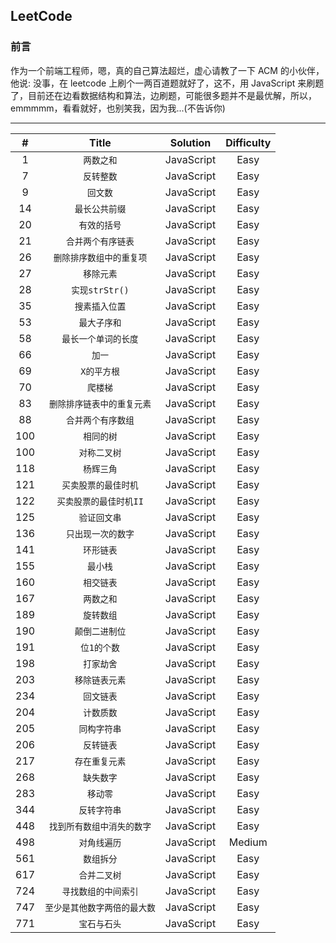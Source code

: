 ## LeetCode

### 前言

作为一个前端工程师，嗯，真的自己算法超烂，虚心请教了一下 ACM 的小伙伴，他说: 没事，在 leetcode 上刷个一两百道题就好了，这不，用 JavaScript 来刷题了，目前还在边看数据结构和算法，边刷题，可能很多题并不是最优解，所以，emmmmm，看看就好，也别笑我，因为我...(不告诉你)

---

|  #  |            Title             |  Solution  | Difficulty |
| :-: | :--------------------------: | :--------: | :--------: |
|  1  |          `两数之和`          | JavaScript |    Easy    |
|  7  |          `反转整数`          | JavaScript |    Easy    |
|  9  |           `回文数`           | JavaScript |    Easy    |
| 14  |        `最长公共前缀`        | JavaScript |    Easy    |
| 20  |         `有效的括号`         | JavaScript |    Easy    |
| 21  |      `合并两个有序链表`      | JavaScript |    Easy    |
| 26  |   `删除排序数组中的重复项`   | JavaScript |    Easy    |
| 27  |          `移除元素`          | JavaScript |    Easy    |
| 28  |        `实现strStr()`        | JavaScript |    Easy    |
| 35  |        `搜素插入位置`        | JavaScript |    Easy    |
| 53  |         `最大子序和`         | JavaScript |    Easy    |
| 58  |     `最长一个单词的长度`     | JavaScript |    Easy    |
| 66  |            `加一`            | JavaScript |    Easy    |
| 69  |         `X的平方根`          | JavaScript |    Easy    |
| 70  |           `爬楼梯`           | JavaScript |    Easy    |
| 83  |  `删除排序链表中的重复元素`  | JavaScript |    Easy    |
| 88  |      `合并两个有序数组`      | JavaScript |    Easy    |
| 100 |          `相同的树`          | JavaScript |    Easy    |
| 100 |         `对称二叉树`         | JavaScript |    Easy    |
| 118 |          `杨辉三角`          | JavaScript |    Easy    |
| 121 |     `买卖股票的最佳时机`     | JavaScript |    Easy    |
| 122 |    `买卖股票的最佳时机II`    | JavaScript |    Easy    |
| 125 |         `验证回文串`         | JavaScript |    Easy    |
| 136 |      `只出现一次的数字`      | JavaScript |    Easy    |
| 141 |          `环形链表`          | JavaScript |    Easy    |
| 155 |           `最小栈`           | JavaScript |    Easy    |
| 160 |          `相交链表`          | JavaScript |    Easy    |
| 167 |          `两数之和`          | JavaScript |    Easy    |
| 189 |          `旋转数组`          | JavaScript |    Easy    |
| 190 |        `颠倒二进制位`        | JavaScript |    Easy    |
| 191 |         `位1的个数`          | JavaScript |    Easy    |
| 198 |          `打家劫舍`          | JavaScript |    Easy    |
| 203 |        `移除链表元素`        | JavaScript |    Easy    |
| 234 |          `回文链表`          | JavaScript |    Easy    |
| 204 |          `计数质数`          | JavaScript |    Easy    |
| 205 |         `同构字符串`         | JavaScript |    Easy    |
| 206 |          `反转链表`          | JavaScript |    Easy    |
| 217 |        `存在重复元素`        | JavaScript |    Easy    |
| 268 |          `缺失数字`          | JavaScript |    Easy    |
| 283 |           `移动零`           | JavaScript |    Easy    |
| 344 |         `反转字符串`         | JavaScript |    Easy    |
| 448 |  `找到所有数组中消失的数字`  | JavaScript |    Easy    |
| 498 |         `对角线遍历`         | JavaScript |   Medium   |
| 561 |          `数组拆分`          | JavaScript |    Easy    |
| 617 |         `合并二叉树`         | JavaScript |    Easy    |
| 724 |     `寻找数组的中间索引`     | JavaScript |    Easy    |
| 747 | `至少是其他数字两倍的最大数` | JavaScript |    Easy    |
| 771 |         `宝石与石头`         | JavaScript |    Easy    |
